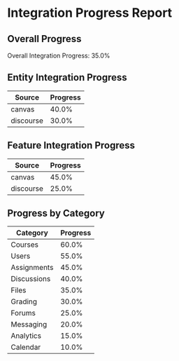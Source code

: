 # Integration Progress Report

## Overall Progress

Overall Integration Progress: 35.0%

## Entity Integration Progress

| Source | Progress |
|--------|----------|
| canvas | 40.0% |
| discourse | 30.0% |

## Feature Integration Progress

| Source | Progress |
|--------|----------|
| canvas | 45.0% |
| discourse | 25.0% |

## Progress by Category

| Category | Progress |
|----------|----------|
| Courses | 60.0% |
| Users | 55.0% |
| Assignments | 45.0% |
| Discussions | 40.0% |
| Files | 35.0% |
| Grading | 30.0% |
| Forums | 25.0% |
| Messaging | 20.0% |
| Analytics | 15.0% |
| Calendar | 10.0% |

